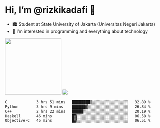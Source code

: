 # Hi, I’m @rizkikadafi 👋
- 🏙 Student at State University of Jakarta (Universitas Negeri Jakarta)
- 👀 I’m interested in programming and everything about technology
<img height="180em" src="https://github-readme-stats.vercel.app/api?username=rizkikadafi&show_icons=true&hide_border=true&&count_private=true&include_all_commits=true" />
<img src="https://github-readme-stats.vercel.app/api/top-langs/?username=rizkikadafi&show_icons=true&hide_border=true&&count_private=true&include_all_commits=true" />

<!--START_SECTION:waka-->

```txt
C             3 hrs 51 mins   ████████▒░░░░░░░░░░░░░░░░   32.89 %
Python        3 hrs 9 mins    ██████▓░░░░░░░░░░░░░░░░░░   26.84 %
C++           2 hrs 22 mins   █████░░░░░░░░░░░░░░░░░░░░   20.19 %
Haskell       46 mins         █▓░░░░░░░░░░░░░░░░░░░░░░░   06.58 %
Objective-C   45 mins         █▓░░░░░░░░░░░░░░░░░░░░░░░   06.51 %
```

<!--END_SECTION:waka-->

<!---
rizkikadafi/rizkikadafi is a ✨ special ✨ repository because its `README.md` (this file) appears on your GitHub profile.
You can click the Preview link to take a look at your changes.
--->
